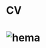 <h1>CV<h1>

![hema](https://github.com/user-attachments/assets/684cecd3-02bf-4a88-82c9-d60c16259f83)
